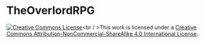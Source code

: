 # TheOverlordRPG

<a rel="license" href="http://creativecommons.org/        licenses/by-nc-sa/4.0/"><img alt="Creative Commons        License" style="border-width:0" src="https://i.           creativecommons.org/l/by-nc-sa/4.0/88x31.png" /></a><br / >This work is licensed under a <a rel="license"           href="http://creativecommons.org/licenses/by-nc-sa/4.0/   ">Creative Commons Attribution-NonCommercial-ShareAlike   4.0 International License</a>.
